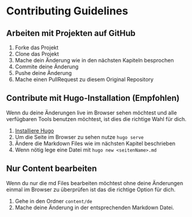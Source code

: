 # Contributing Guidelines

## Arbeiten mit Projekten auf GitHub

1. Forke das Projekt
2. Clone das Projekt
3. Mache dein Änderung wie in den nächsten Kapiteln besprochen
4. Commite deine Änderung
5. Pushe deine Änderung
6. Mache einen PullRequest zu diesem Original Repository

## Contribute mit Hugo-Installation (Empfohlen)

Wenn du deine Änderungen live im Browser sehen möchtest und alle verfügbaren Tools benutzen möchtest, ist dies die richtige Wahl für dich.

1. [Installiere Hugo](https://gohugo.io/getting-started/installing/)
2. Um die Seite im Browser zu sehen nutze `hugo serve`
3. Ändere die Markdown Files wie im nächsten Kapitel beschrieben
4. Wenn nötig lege eine Datei mit `hugo new <seitenName>.md`

## Nur Content bearbeiten

Wenn du nur die md Files bearbeiten möchtest ohne deine Änderungen einmal im Browser zu überprüfen ist das die richtige Option für dich.  

1. Gehe in den Ordner `content/de`
2. Mache deine Änderung in der entsprechenden Markdown Datei.
